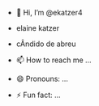 - 👋 Hi, I’m @ekatzer4
  
- elaine katzer
- cÂndido de abreu 
- 📫 How to reach me ...
- 😄 Pronouns: ...
- ⚡ Fun fact: ...

<!---
ekatzer4/ekatzer4 is a ✨ special ✨ repository because its `README.md` (this file) appears on your GitHub profile.
You can click the Preview link to take a look at your changes.
--->
